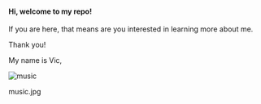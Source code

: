 #### Hi, welcome to my repo! 
If you are here, that means are you interested in learning more about me. 

Thank you! 



My name is Vic, 

![music](https://github.com/vic-voskovsky/Portfolio/blob/master/images/music.jpg=250x250)



music.jpg
